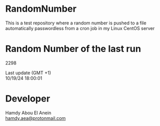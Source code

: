 # RandomNumber    
This is a test repository where a random number is pushed to a file automatically passwordless from a cron job in my Linux CentOS server    
# Random Number of the last run   
2298
      
Last update (GMT +1)    
10/19/24 18:00:01
# Developer    
Hamdy Abou El Anein   
hamdy.aea@protonmail.com
